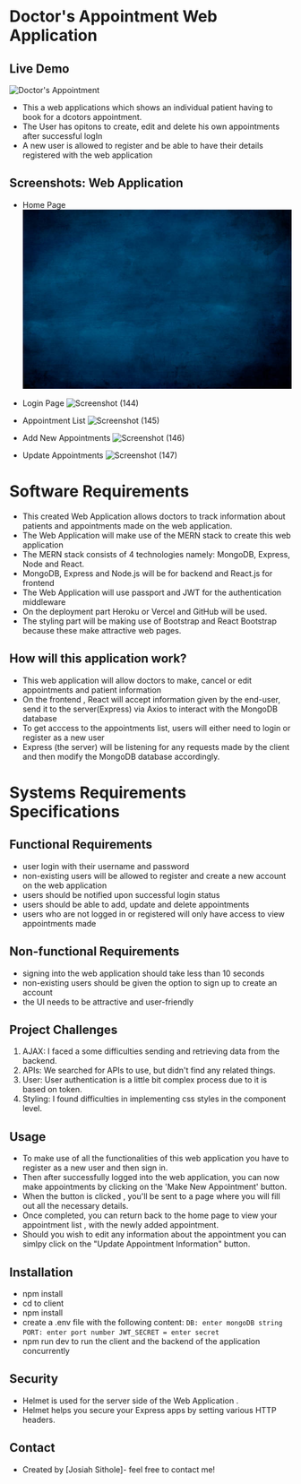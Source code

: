 # Doctor's Appointment Web Application

## Live Demo
![Doctor's Appointment]()

* This a web applications which shows an individual patient having to book for a dcotors appointment.
* The User has opitons to create, edit and delete his own appointments after successful logIn
* A new user is allowed to register and be able to have their details registered with the web application

## Screenshots: Web Application
* Home Page
![Screenshot (143)](https://github.com/Josiah-Sithole/doctor/blob/master/client/src/images/homeImage.jpg)

* Login Page
![Screenshot (144)](https://user-images.githubusercontent.com/81366533/124412122-17b72c00-dd4e-11eb-96fe-e8ad0534e940.png)

* Appointment List
![Screenshot (145)](https://user-images.githubusercontent.com/81366533/124412141-243b8480-dd4e-11eb-9d55-861ed263eafa.png)

* Add New Appointments
![Screenshot (146)](https://user-images.githubusercontent.com/81366533/124412175-33bacd80-dd4e-11eb-8783-1ff5961489a0.png)

* Update Appointments
![Screenshot (147)](https://user-images.githubusercontent.com/81366533/124412200-43d2ad00-dd4e-11eb-9551-7593e27c87a3.png)


# Software Requirements

* This created Web Application allows doctors to track information about patients and appointments made on the web application.
* The Web Application will make use of the MERN stack to create this web application
* The MERN stack consists of 4 technologies namely: MongoDB, Express, Node and React. 
* MongoDB, Express and Node.js will be for backend and React.js for frontend 
* The Web Application will use passport and JWT for the authentication middleware
* On the deployment part Heroku or Vercel and GitHub will be used. 
* The styling part will be making use of Bootstrap and React Bootstrap because these make attractive web pages. 

## How will this application work? 
* This web application will allow doctors to make, cancel or edit appointments and patient information 
* On the frontend , React will accept information given by the end-user, send it to the server(Express) via Axios to interact with the MongoDB database
* To get acccess to the appointments list, users will either need to login or register as a new user
* Express (the server) will be listening for any requests made by the client and then modify the MongoDB database accordingly.

# Systems Requirements Specifications
## Functional Requirements 

* user login with their username and password 
* non-existing users will be allowed to register and create a new account on the web application
* users should be notified upon successful login status 
* users should be able to add, update and delete appointments
* users who are not logged in or registered will only have access to view appointments made

## Non-functional Requirements 

* signing into the web application should take less than 10 seconds
* non-existing users should be given the option to sign up to create an account
* the UI needs to be attractive and user-friendly

## Project Challenges

1. AJAX: I faced a some difficulties sending and retrieving data from the backend.
2. APIs: We searched for APIs to use, but didn't find any related things.
3. User: User authentication is a little bit complex process due to it is based on token.
4. Styling: I found difficulties in implementing css styles in the component level.


## Usage

* To make use of all the functionalities of this web application you have to register as a new user and then sign in.
* Then after successfully logged into the web application, you can now make appointments by clicking on the 'Make New Appointment' button.
* When the button is clicked , you'll be sent to a page where you will fill out all the necessary details. 
* Once completed, you can return back to the home page to view your appointment list , with the newly added appointment. 
* Should you wish to edit any information about the appointment you can simlpy click on the "Update Appointment Information" button. 

## Installation

* npm install 
* cd to client
* npm install 
* create a .env file with the following content:
   `
   DB: enter mongoDB string 
   PORT: enter port number
   JWT_SECRET = enter secret
   `
* npm run dev to run the client and the backend of the application concurrently

## Security 

* Helmet is used for the server side of the Web Application .
* Helmet helps you secure your Express apps by setting various HTTP headers. 

## Contact
* Created by [Josiah Sithole]- feel free to contact me!
